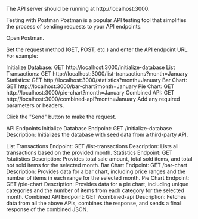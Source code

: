 The API server should be running at http://localhost:3000.

Testing with Postman
Postman is a popular API testing tool that simplifies the process of sending requests to your API endpoints.

Open Postman.

Set the request method (GET, POST, etc.) and enter the API endpoint URL. For example:

Initialize Database: GET http://localhost:3000/initialize-database
List Transactions: GET http://localhost:3000/list-transactions?month=January
Statistics: GET http://localhost:3000/statistics?month=January
Bar Chart: GET http://localhost:3000/bar-chart?month=January
Pie Chart: GET http://localhost:3000/pie-chart?month=January
Combined API: GET http://localhost:3000/combined-api?month=January
Add any required parameters or headers.

Click the "Send" button to make the request.

API Endpoints
Initialize Database
Endpoint: GET /initialize-database
Description: Initializes the database with seed data from a third-party API. 

List Transactions
Endpoint: GET /list-transactions
Description: Lists all transactions based on the provided month.
Statistics
Endpoint: GET /statistics
Description: Provides total sale amount, total sold items, and total not sold items for the selected month.
Bar Chart
Endpoint: GET /bar-chart
Description: Provides data for a bar chart, including price ranges and the number of items in each range for the selected month.
Pie Chart
Endpoint: GET /pie-chart
Description: Provides data for a pie chart, including unique categories and the number of items from each category for the selected month.
Combined API
Endpoint: GET /combined-api
Description: Fetches data from all the above APIs, combines the response, and sends a final response of the combined JSON.
